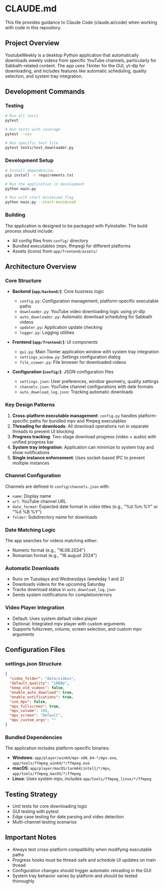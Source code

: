 # CLAUDE.md

This file provides guidance to Claude Code (claude.ai/code) when working with code in this repository.

## Project Overview

YoutubeWeekly is a desktop Python application that automatically downloads weekly videos from specific YouTube channels, particularly for Sabbath-related content. The app uses Tkinter for the GUI, yt-dlp for downloading, and includes features like automatic scheduling, quality selection, and system tray integration.

## Development Commands

### Testing
```bash
# Run all tests
pytest

# Run tests with coverage
pytest --cov

# Run specific test file
pytest tests/test_downloader.py
```

### Development Setup
```bash
# Install dependencies
pip install -r requirements.txt

# Run the application in development
python main.py

# Run with start minimized flag
python main.py --start-minimized
```

### Building
The application is designed to be packaged with PyInstaller. The build process should include:
- All config files from `config/` directory
- Bundled executables (mpv, ffmpeg) for different platforms
- Assets (icons) from `app/frontend/assets/`

## Architecture Overview

### Core Structure
- **Backend (`app/backend/`)**: Core business logic
  - `config.py`: Configuration management, platform-specific executable paths
  - `downloader.py`: YouTube video downloading logic using yt-dlp
  - `auto_downloader.py`: Automatic download scheduling for Sabbath videos
  - `updater.py`: Application update checking
  - `logger.py`: Logging utilities

- **Frontend (`app/frontend/`)**: UI components
  - `gui.py`: Main Tkinter application window with system tray integration
  - `settings_window.py`: Settings configuration dialog
  - `file_viewer.py`: File browser for downloaded videos

- **Configuration (`config/`)**: JSON configuration files
  - `settings.json`: User preferences, window geometry, quality settings
  - `channels.json`: YouTube channel configurations with date formats
  - `auto_download_log.json`: Tracking automatic downloads

### Key Design Patterns

1. **Cross-platform executable management**: `config.py` handles platform-specific paths for bundled mpv and ffmpeg executables
2. **Threading for downloads**: All download operations run in separate threads to prevent UI blocking
3. **Progress tracking**: Two-stage download progress (video + audio) with unified progress bar
4. **System tray integration**: Application can minimize to system tray and show notifications
5. **Single instance enforcement**: Uses socket-based IPC to prevent multiple instances

### Channel Configuration
Channels are defined in `config/channels.json` with:
- `name`: Display name
- `url`: YouTube channel URL
- `date_format`: Expected date format in video titles (e.g., "%d.%m.%Y" or "%d %B %Y")
- `folder`: Subdirectory name for downloads

### Date Matching Logic
The app searches for videos matching either:
- Numeric format (e.g., "16.08.2024")
- Romanian format (e.g., "16 august 2024")

### Automatic Downloads
- Runs on Tuesdays and Wednesdays (weekday 1 and 2)
- Downloads videos for the upcoming Saturday
- Tracks download status in `auto_download_log.json`
- Sends system notifications for completion/errors

### Video Player Integration
- Default: Uses system default video player
- Optional: Integrated mpv player with custom arguments
- Supports fullscreen, volume, screen selection, and custom mpv arguments

## Configuration Files

### settings.json Structure
```json
{
  "video_folder": "data/videos",
  "default_quality": "1080p",
  "keep_old_videos": false,
  "enable_auto_download": true,
  "enable_notifications": true,
  "use_mpv": false,
  "mpv_fullscreen": true,
  "mpv_volume": 100,
  "mpv_screen": "Default",
  "mpv_custom_args": ""
}
```

### Bundled Dependencies
The application includes platform-specific binaries:
- **Windows**: `app/player/win64/mpv-x86_64-*/mpv.exe`, `app/tools/ffmpeg_win64/*/ffmpeg.exe`
- **macOS**: `app/player/macOS/{arm64|intel}/*/mpv`, `app/tools/ffmpeg_macOS/*/ffmpeg`
- **Linux**: Uses system mpv, includes `app/tools/ffmpeg_linux/*/ffmpeg`

## Testing Strategy
- Unit tests for core downloading logic
- GUI testing with pytest
- Edge case testing for date parsing and video detection
- Multi-channel testing scenarios

## Important Notes
- Always test cross-platform compatibility when modifying executable paths
- Progress hooks must be thread-safe and schedule UI updates on main thread
- Configuration changes should trigger automatic reloading in the GUI
- System tray behavior varies by platform and should be tested thoroughly